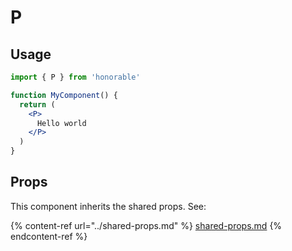 # P

## Usage

```jsx
import { P } from 'honorable'

function MyComponent() {
  return (
    <P>
      Hello world
    </P>
  )
}
```

## Props

This component inherits the shared props. See:

{% content-ref url="../shared-props.md" %}
[shared-props.md](../shared-props.md)
{% endcontent-ref %}

